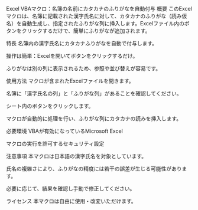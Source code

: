 Excel VBAマクロ：名簿の名前にカタカナのふりがなを自動付与
概要
このExcelマクロは、名簿に記載された漢字氏名に対して、カタカナのふりがな（読み仮名）を自動生成し、指定されたふりがな列に挿入します。Excelファイル内のボタンをクリックするだけで、簡単にふりがなが追加されます。

特長
名簿内の漢字氏名にカタカナふりがなを自動で付与します。

操作は簡単：Excelを開いてボタンをクリックするだけ。

ふりがなは別の列に表示されるため、参照や並び替えが容易です。

使用方法
マクロが含まれたExcelファイルを開きます。

名簿に「漢字氏名の列」と「ふりがな列」があることを確認してください。

シート内のボタンをクリックします。

マクロが自動的に処理を行い、ふりがな列にカタカナの読みを挿入します。

必要環境
VBAが有効になっているMicrosoft Excel

マクロの実行を許可するセキュリティ設定

注意事項
本マクロは日本語の漢字氏名を対象としています。

氏名の複雑さにより、ふりがなの精度には若干の誤差が生じる可能性があります。

必要に応じて、結果を確認し手動で修正してください。

ライセンス
本マクロは自由に使用・改変いただけます。
